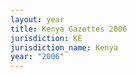 ```yaml
---
layout: year
title: Kenya Gazettes 2006
jurisdiction: KE
jurisdiction_name: Kenya
year: "2006"
---
```

